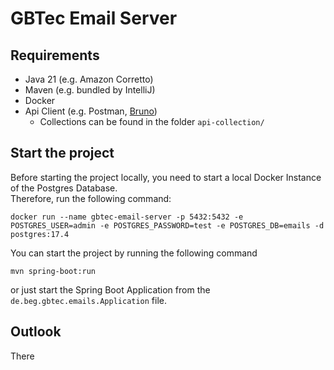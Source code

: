 # GBTec Email Server

## Requirements

- Java 21 (e.g. Amazon Corretto)
- Maven (e.g. bundled by IntelliJ)
- Docker
- Api Client (e.g. Postman, [Bruno](https://www.usebruno.com/))
    - Collections can be found in the folder `api-collection/` 

## Start the project

Before starting the project locally, you need to start a local Docker Instance of the Postgres Database.  
Therefore, run the following command:

```shell
docker run --name gbtec-email-server -p 5432:5432 -e POSTGRES_USER=admin -e POSTGRES_PASSWORD=test -e POSTGRES_DB=emails -d postgres:17.4
```

You can start the project by running the following command
```shell
mvn spring-boot:run
```
or just start the Spring Boot Application from the `de.beg.gbtec.emails.Application` file.

## Outlook
There 